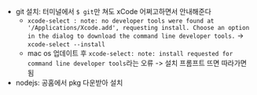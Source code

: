 - git 설치: 터미널에서 `$ git`만 쳐도 xCode 어쩌고하면서 안내해준다
  - `xcode-select : note: no developer tools were found at '/Applications/Xcode.add', requesting install. Choose an option in the dialog to download the command line developer tools.` -> `xcode-select --install`
  - mac os 업데이트 후 `xcode-select: note: install requested for command line developer tools`라는 오류 -> 설치 프롬프트 뜨면 따라가면 됨
- nodejs: 공홈에서 pkg 다운받아 설치
